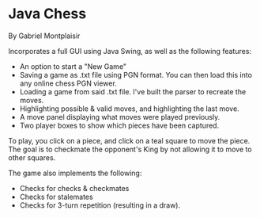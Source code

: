 # Java Chess
By Gabriel Montplaisir

Incorporates a full GUI using Java Swing, as well as the following features:

- An option to start a "New Game"
- Saving a game as .txt file using PGN format. You can then load this into any online chess PGN viewer.
- Loading a game from said .txt file. I've built the parser to recreate the moves.
- Highlighting possible & valid moves, and highlighting the last move.
- A move panel displaying what moves were played previously.
- Two player boxes to show which pieces have been captured.

To play, you click on a piece, and click on a teal square to move the piece.
The goal is to checkmate the opponent's King by not allowing it to move to other squares.

The game also implements the following:

- Checks for checks & checkmates
- Checks for stalemates
- Checks for 3-turn repetition (resulting in a draw).
